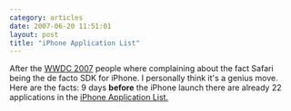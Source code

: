 ```yaml
---
category: articles
date: 2007-06-20 11:51:01
layout: post
title: "iPhone Application List"
---
```


After the <a href="//joaobordalo.com/articles/2007/06/11/wwdc-2007-summary">WWDC 2007</a> people where complaining about the fact Safari being the de facto SDK for iPhone. I personally think it's a genius move. Here are the facts: 9 days <b>before</b> the iPhone launch there are already 22 applications in the <a href="http://iphoneapplicationlist.com">iPhone Application List.
